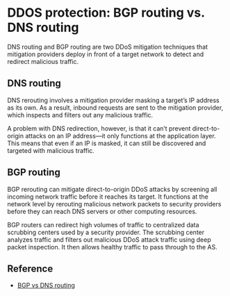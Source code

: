 # DDOS protection: BGP routing vs. DNS routing
DNS routing and BGP routing are two DDoS mitigation techniques that mitigation providers deploy in front of a target network to detect and redirect malicious traffic.

## DNS routing
DNS rerouting involves a mitigation provider masking a target’s IP address as its own. As a result, inbound requests are sent to the mitigation provider, which inspects and filters out any malicious traffic.

A problem with DNS redirection, however, is that it can’t prevent direct-to-origin attacks on an IP address—it only functions at the application layer. This means that even if an IP is masked, it can still be discovered and targeted with malicious traffic.

## BGP routing
BGP rerouting can mitigate direct-to-origin DDoS attacks by screening all incoming network traffic before it reaches its target. It functions at the network level by rerouting malicious network packets to security providers before they can reach DNS servers or other computing resources.

BGP routers can redirect high volumes of traffic to centralized data scrubbing centers used by a security provider. The scrubbing center analyzes traffic and filters out malicious DDoS attack traffic using deep packet inspection. It then allows healthy traffic to pass through to the AS.

## Reference
* [BGP vs DNS routing](https://www.imperva.com/learn/ddos/border-gateway-protocol-bgp/)